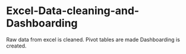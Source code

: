# Excel-Data-cleaning-and-Dashboarding
Raw data from excel is cleaned.
Pivot tables are made
Dashboarding is created.
